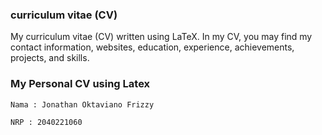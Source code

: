 ### curriculum vitae (CV)

My curriculum vitae (CV) written using LaTeX. In my CV, you may find my contact information, websites, education, experience, achievements, projects, and skills.

### My Personal CV using Latex
    Nama : Jonathan Oktaviano Frizzy

    NRP : 2040221060
